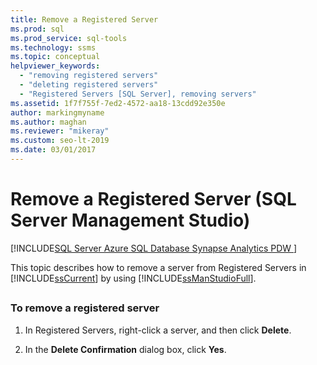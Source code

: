 ```yaml
---
title: Remove a Registered Server
ms.prod: sql
ms.prod_service: sql-tools
ms.technology: ssms
ms.topic: conceptual
helpviewer_keywords: 
  - "removing registered servers"
  - "deleting registered servers"
  - "Registered Servers [SQL Server], removing servers"
ms.assetid: 1f7f755f-7ed2-4572-aa18-13cdd92e350e
author: markingmyname
ms.author: maghan
ms.reviewer: "mikeray"
ms.custom: seo-lt-2019
ms.date: 03/01/2017
---
```


# Remove a Registered Server (SQL Server Management Studio)

[!INCLUDE[SQL Server Azure SQL Database Synapse Analytics PDW ](../../includes/applies-to-version/sql-asdb-asdbmi-asdw-pdw.md)]

This topic describes how to remove a server from Registered Servers in [!INCLUDE[ssCurrent](../../includes/sscurrent-md.md)] by using [!INCLUDE[ssManStudioFull](../../includes/ssmanstudiofull-md.md)].

## <a name="SSMSProcedure"></a>

### To remove a registered server

1. In Registered Servers, right-click a server, and then click **Delete**.

2. In the **Delete Confirmation** dialog box, click **Yes**.